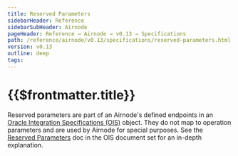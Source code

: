 ```yaml
---
title: Reserved Parameters
sidebarHeader: Reference
sidebarSubHeader: Airnode
pageHeader: Reference → Airnode → v0.13 → Specifications
path: /reference/airnode/v0.13/specifications/reserved-parameters.html
version: v0.13
outline: deep
tags:
---
```


<VersionWarning/>

<PageHeader/>

<SearchHighlight/>

<FlexStartTag/>

# {{$frontmatter.title}}

Reserved parameters are part of an Airnode's defined endpoints in an
[Oracle Integration Specifications (OIS)](/reference/ois/2.2/) object. They do
not map to operation parameters and are used by Airnode for special purposes.
See the [Reserved Parameters](/reference/ois/2.2/reserved-parameters.md) doc in
the OIS document set for an in-depth explanation.

<FlexEndTag/>

